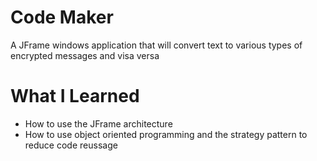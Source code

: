 # Code Maker
A JFrame windows application that will convert text to various types of encrypted messages and visa versa

What I Learned
===============
- How to use the JFrame architecture
- How to use object oriented programming and the strategy pattern to reduce code reussage
